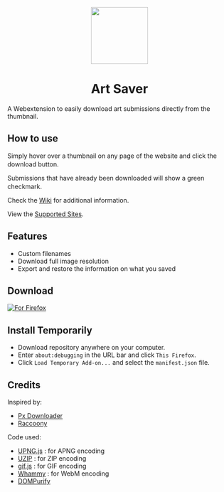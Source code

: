 <p align="center">
<img src="https://github.com/solorey/Art-Saver/blob/master/icons/icon.svg" height=128 width=128>
</p>

<h1 align="center">Art Saver</h1>

A Webextension to easily download art submissions directly from the thumbnail.

## How to use

Simply hover over a thumbnail on any page of the website and click the download button.
<img src="https://github.com/solorey/Art-Saver/blob/master/icons/download.svg" width=16 height=16>

Submissions that have already been downloaded will show a green checkmark.
<img src="https://github.com/solorey/Art-Saver/blob/master/icons/check_green.svg" width=16 height=16>

Check the [Wiki][wiki] for additional information.

View the [Supported Sites][sites].

## Features

-   Custom filenames
-   Download full image resolution
-   Export and restore the information on what you saved

## Download

[![For Firefox][amo]][addon]

## Install Temporarily

-   Download repository anywhere on your computer.
-   Enter `about:debugging` in the URL bar and click `This Firefox`.
-   Click `Load Temporary Add-on...` and select the `manifest.json` file.

## Credits

Inspired by:

-   [Px Downloader][px]
-   [Raccoony][raccony]

Code used:

-   [UPNG.js][upng] : for APNG encoding
-   [UZIP][uzip] : for ZIP encoding
-   [gif.js][gif] : for GIF encoding
-   [Whammy][whammy] : for WebM encoding
-   [DOMPurify][dompurify]

[wiki]: https://github.com/solorey/Art-Saver/wiki
[sites]: https://github.com/solorey/Art-Saver/wiki/Supported-Sites
[addon]: https://addons.mozilla.org/firefox/addon/art-saver/
[amo]: https://ffp4g1ylyit3jdyti1hqcvtb-wpengine.netdna-ssl.com/addons/files/2015/11/get-the-addon.png
[px]: https://addons.mozilla.org/firefox/addon/px-downloader/
[raccony]: https://github.com/Simon-Tesla/RaccoonyWebEx
[upng]: https://github.com/photopea/UPNG.js/
[uzip]: https://github.com/photopea/UZIP.js/
[gif]: https://jnordberg.github.io/gif.js/
[dompurify]: https://github.com/cure53/DOMPurify
[whammy]: https://github.com/antimatter15/whammy
